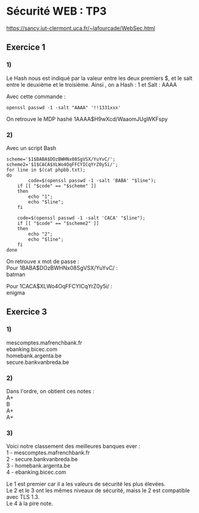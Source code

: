 # Sécurité WEB : TP3

https://sancy.iut-clermont.uca.fr/~lafourcade/WebSec.html 

## Exercice 1

### 1) 
Le Hash nous est indiqué par la valeur entre les deux premiers $, et le salt entre le deuxième et le troisième.
Ainsi , on a Hash : 1 et Salt : AAAA

Avec cette commande :
```
openssl passwd -1 -salt "AAAA" '!!1331xxx'
```
On retrouve le MDP hashé $1$AAAA$H9wXcd/WaaomJUgWKFspy

### 2)

Avec un script Bash
```shell
scheme='$1$BABA$DOzBWHNx08SgVSX/YuYvC/';
scheme2='$1$CACA$XLWo4OqFFCYICqYrZ0y5i/';
for line in $(cat phpbb.txt); 
do
       	code=$(openssl passwd -1 -salt 'BABA' "$line");
	if [[ "$code" == "$scheme" ]]
	then
		echo "1";
		echo "$line";
	fi

	code=$(openssl passwd -1 -salt 'CACA' "$line");
	if [[ "$code" == "$scheme2" ]]
	then
		echo "2";
		echo "$line";
	fi
done

```

On retrouve x mot de passe :  
Pour $1$BABA$DOzBWHNx08SgVSX/YuYvC/ :  
batman  

Pour $1$CACA$XLWo4OqFFCYICqYrZ0y5i/ :  
enigma  

## Exercice 3

### 1)

mescomptes.mafrenchbank.fr  
ebanking.bicec.com  
homebank.argenta.be  
secure.bankvanbreda.be  

### 2)

Dans l'ordre, on obtient ces notes :  
A+  
B  
A+  
A+  

### 3)

Voici notre classement des meilleures banques ever :  
1 - mescomptes.mafrenchbank.fr  
2 - secure.bankvanbreda.be  
3 - homebank.argenta.be  
4 - ebanking.bicec.com  

Le 1 est premier car il a les valeurs de sécurité les plus élevées.  
Le 2 et le 3 ont les mêmes niveaux de sécurité, maiss le 2 est compatible avec TLS 1.3.  
Le 4 à la pire note.  

